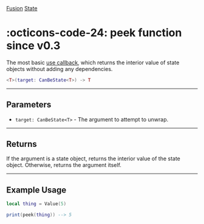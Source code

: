 <nav class="fusiondoc-api-breadcrumbs">
	<a href="../..">Fusion</a>
	<a href="..">State</a>
</nav>

<h1 class="fusiondoc-api-header" markdown>
	<span class="fusiondoc-api-icon" markdown>:octicons-code-24:</span>
	<span class="fusiondoc-api-name">peek</span>
	<span class="fusiondoc-api-pills">
		<span class="fusiondoc-api-pill-type">function</span>
		<span class="fusiondoc-api-pill-since">since v0.3</span>
	</span>
</h1>

The most basic [use callback](./use.md), which returns the interior value of
state objects without adding any dependencies.

```Lua
<T>(target: CanBeState<T>) -> T
```

-----

## Parameters

- `target: CanBeState<T>` - The argument to attempt to unwrap.

-----

## Returns

If the argument is a state object, returns the interior value of the state
object. Otherwise, returns the argument itself.

-----

## Example Usage

```Lua
local thing = Value(5)

print(peek(thing)) --> 5
```